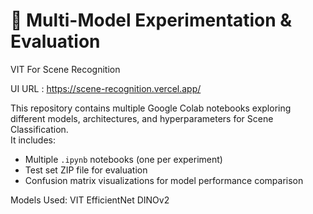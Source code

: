 # 🧠 Multi-Model Experimentation & Evaluation
VIT For Scene Recognition

UI URL : https://scene-recognition.vercel.app/

This repository contains multiple Google Colab notebooks exploring different models, architectures, and hyperparameters for Scene Classification.  
It includes:
- Multiple `.ipynb` notebooks (one per experiment)
- Test set ZIP file for evaluation
- Confusion matrix visualizations for model performance comparison

Models Used:
VIT
EfficientNet
DINOv2
